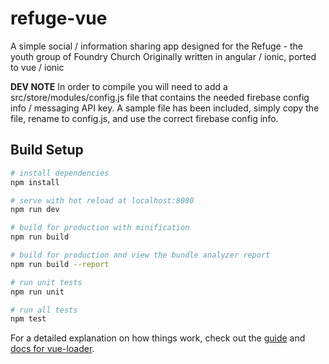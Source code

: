 # refuge-vue
A simple social / information sharing app designed for the Refuge - the youth group of Foundry Church
Originally written in angular / ionic, ported to vue / ionic

**DEV NOTE**
In order to compile you will need to add a src/store/modules/config.js file that contains the needed firebase config info / messaging API key.
A sample file has been included, simply copy the file, rename to config.js, and use the correct firebase config info.

## Build Setup

``` bash
# install dependencies
npm install

# serve with hot reload at localhost:8080
npm run dev

# build for production with minification
npm run build

# build for production and view the bundle analyzer report
npm run build --report

# run unit tests
npm run unit

# run all tests
npm test
```

For a detailed explanation on how things work, check out the [guide](http://vuejs-templates.github.io/webpack/) and [docs for vue-loader](http://vuejs.github.io/vue-loader).
